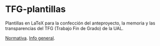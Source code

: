 # TFG-plantillas
Plantillas en LaTeX para la confección del anteproyecto, la memoria y las transparencias del TFG (Trabajo Fin de Grado) de la UAL.

[Normativa](https://cms.ual.es/idc/groups/public/@centro/@politecnica/documents/documento/normativatfginformatica.docx).
[Info general](https://cms.ual.es/UAL/estudios/grados/trabajofingrado/GRADO4015).
